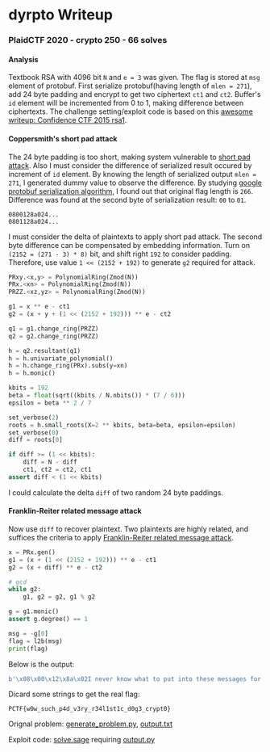 # dyrpto Writeup

### PlaidCTF 2020 - crypto 250 - 66 solves

#### Analysis

Textbook RSA with 4096 bit `N` and `e = 3` was given. The flag is stored at `msg` element of protobuf. First serialize protobuf(having length of `mlen = 271`), add 24 byte padding and encrypt to get two ciphertext `ct1` and `ct2`. Buffer's `id` element will be incremented from 0 to 1, making difference between ciphertexts. The challenge setting/exploit code is based on this [awesome writeup: Confidence CTF 2015 rsa1](http://mslc.ctf.su/wp/confidence-ctf-2015-rsa1-crypto-400/).

#### Coppersmith's short pad attack

The 24 byte padding is too short, making system vulnerable to [short pad attack](http://en.wikipedia.org/wiki/Coppersmith%27s_Attack#Coppersmith.E2.80.99s_Short_Pad_Attack). Also I must consider the difference of serialized result occured by increment of `id` element. By knowing the length of serialized output `mlen = 271`, I generated dummy value to observe the difference. By studying [google protobuf serialization algorithm](https://developers.google.com/protocol-buffers/docs/encoding), I found out that original flag length is `266`. Difference was found at the second byte of serialization result: `00` to `01`.

```
0800128a024...
0801128a024...
```

I must consider the delta of plaintexts to apply short pad attack. The second byte difference can be compensated by embedding information. Turn on `(2152 = (271 - 3) * 8)` bit, and shift right `192` to consider padding. Therefore, use value `1 << (2152 + 192)` to generate `g2` required for attack.

```python
PRxy.<x,y> = PolynomialRing(Zmod(N))
PRx.<xn> = PolynomialRing(Zmod(N))
PRZZ.<xz,yz> = PolynomialRing(Zmod(N))

g1 = x ** e - ct1
g2 = (x + y + (1 << (2152 + 192))) ** e - ct2

q1 = g1.change_ring(PRZZ)
q2 = g2.change_ring(PRZZ)

h = q2.resultant(q1)
h = h.univariate_polynomial()
h = h.change_ring(PRx).subs(y=xn)
h = h.monic()

kbits = 192
beta = float(sqrt((kbits / N.nbits()) * (7 / 6)))
epsilon = beta ** 2 / 7

set_verbose(2)
roots = h.small_roots(X=2 ** kbits, beta=beta, epsilon=epsilon)
set_verbose(0)
diff = roots[0]

if diff >= (1 << kbits):
    diff = N - diff
    ct1, ct2 = ct2, ct1
assert diff < (1 << kbits)
```

I could calculate the delta `diff` of two random 24 byte paddings.

#### Franklin-Reiter related message attack

Now use `diff` to recover plaintext. Two plaintexts are highly related, and suffices the criteria to apply [Franklin-Reiter related message attack](http://en.wikipedia.org/wiki/Coppersmith%27s_Attack#Franklin-Reiter_Related_Message_Attack).

```python
x = PRx.gen()
g1 = (x + (1 << (2152 + 192))) ** e - ct1
g2 = (x + diff) ** e - ct2

# gcd
while g2:
    g1, g2 = g2, g1 % g2

g = g1.monic()
assert g.degree() == 1

msg = -g[0]
flag = l2b(msg)
print(flag)
```

Below is the output:

```python
b'\x08\x00\x12\x8a\x02I never know what to put into these messages for CTF crypto problems. You gotta pad the length but flags can only reasonably be so long. Anyway, the flag should be coming any moment now... Ah, here it comes! The flag is: PCTF{w0w_such_p4d_v3ry_r34l1st1c_d0g3_crypt0}\xb4\xac\r\xc1\x1d:\xfd\xf0\x11W\x17\x9e\xb9"6\xfe\'\xe4\x0b\x82\xfc\xe9\xfa@'
```

Dicard some strings to get the real flag:

```
PCTF{w0w_such_p4d_v3ry_r34l1st1c_d0g3_crypt0}
```

Orignal problem: [generate_problem.py](generate_problem.py), [output.txt](output.txt)

Exploit code: [solve.sage](solve.sage) requiring [output.py](output.py)
